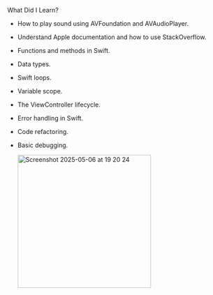 What Did I Learn?
* How to play sound using AVFoundation and AVAudioPlayer.
* Understand Apple documentation and how to use StackOverflow.
* Functions and methods in Swift.
* Data types.
* Swift loops.
* Variable scope.
* The ViewController lifecycle.
* Error handling in Swift.
* Code refactoring.
* Basic debugging.

  
  <img width="305" alt="Screenshot 2025-05-06 at 19 20 24" src="https://github.com/user-attachments/assets/5895838a-155e-42c1-9382-0f67026cafa5" />
  
